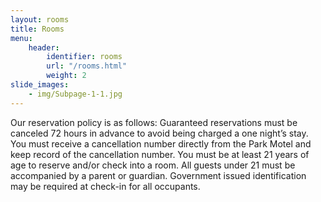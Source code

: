 ```yaml
---
layout: rooms
title: Rooms
menu:
    header:
        identifier: rooms
        url: "/rooms.html"
        weight: 2
slide_images:
    - img/Subpage-1-1.jpg
---
```


Our reservation policy is as follows:
Guaranteed reservations must be canceled 72 hours in advance to avoid being charged a one night’s stay.
You must receive a cancellation number directly from the Park Motel and keep record of the cancellation number.
You must be at least 21 years of age to reserve and/or check into a room. All guests under 21 must be accompanied by a parent or guardian. Government issued identification may be required at check-in for all occupants.
